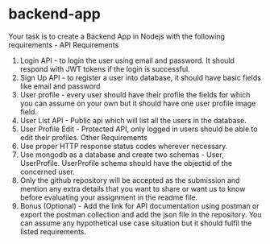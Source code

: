 # backend-app
Your task is to create a Backend App in Nodejs with the following requirements -
API Requirements
1. Login API - to login the user using email and password. It should respond with JWT tokens
if the login is successful.
2. Sign Up API - to register a user into database, it should have basic fields like email and
password
3. User profile - every user should have their profile the fields for which you can assume on
your own but it should have one user profile image field.
4. User List API - Public api which will list all the users in the database.
5. User Profile Edit - Protected API, only logged in users should be able to edit their profiles.
Other Requirements
1. Use proper HTTP response status codes wherever necessary.
2. Use mongodb as a database and create two schemas - User, UserProfile. UserProfile
schema should have the objectid of the concerned user.
3. Only the github repository will be accepted as the submission and mention any extra details
that you want to share or want us to know before evaluating your assignment in the readme
file.
4. Bonus (Optional) - Add the link for API documentation using postman or export the
postman collection and add the json file in the repository.
You can assume any hypothetical use case situation but it should fulfil the listed requirements.
